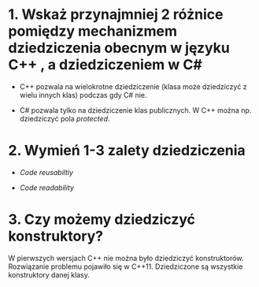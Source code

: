 # 1. Wskaż przynajmniej 2 różnice pomiędzy mechanizmem dziedziczenia obecnym w języku C++ , a dziedziczeniem w C#

* C++ pozwala na wielokrotne dziedziczenie (klasa może dziedziczyć z wielu innych klas) podczas gdy C# nie.

* C# pozwala tylko na dziedziczenie klas publicznych. W C++ można np. dziedziczyć pola *protected*. 

# 2. Wymień 1-3 zalety dziedziczenia

* *Code reusabiltiy*

* *Code readability*

# 3. Czy możemy dziedziczyć konstruktory?

W pierwszych wersjach C++ nie można było dziedziczyć konstruktorów. Rozwiązanie problemu pojawiło się w C++11. 
Dziedziczone są wszystkie konstruktory danej klasy.